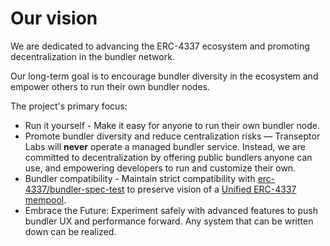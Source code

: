 # Our vision

We are dedicated to advancing the ERC-4337 ecosystem and promoting decentralization in the bundler network.

Our long-term goal is to encourage bundler diversity in the ecosystem and empower others to run their own bundler nodes.

The project's primary focus:

- Run it yourself - Make it easy for anyone to run their own bundler node.
- Promote bundler diversity and reduce centralization risks — Transeptor Labs will **never** operate a managed bundler service. Instead, we are committed to decentralization by offering public bundlers anyone can use, and empowering developers to run and customize their own.
- Bundler compatibility - Maintain strict compatibility with [erc-4337/bundler-spec-test](https://www.erc4337.io/bundlers) to preserve vision of a [Unified ERC-4337 mempool](https://notes.ethereum.org/@yoav/unified-erc-4337-mempool).
- Embrace the Future: Experiment safely with advanced features to push bundler UX and performance forward. Any system that can be written down can be realized.
